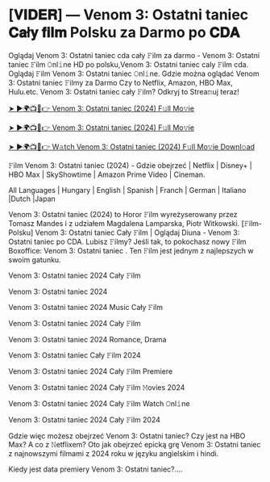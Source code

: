 <h1> [𝐕𝐈𝐃𝐄𝐑] — Venom 3: Ostatni taniec 𝐂𝐚ł𝐲 𝐟𝐢𝐥𝐦 Polsku za Darmo po 𝐂𝐃𝐀 </h1>

Oglądaj Venom 3: Ostatni taniec cda cały 𝙵ilm za darmo - Venom 3: Ostatni taniec 𝙵ilm 𝙾nl𝚒ne HD po polsku,Venom 3: Ostatni taniec caly 𝙵ilm cda. Oglądaj 𝙵ilm Venom 3: Ostatni taniec 𝙾nl𝚒ne. Gdzie można oglądać Venom 3: Ostatni taniec 𝙵ilmy za Darmo Czy to Netflix, Amazon, HBO Max, Hulu.etc. Venom 3: Ostatni taniec cały 𝙵ilm? Odkryj to Strea𝚖uj teraz!


<a href="https://love-4k.com/pl/movie/912649/venom-the-last-dance-gitcodepl"> ➤ ►🌍📺📱👉 Venom 3: Ostatni taniec (2024) F𝚞ll Mo𝚟ie </a>


<a href="https://love-4k.com/pl/movie/912649/venom-the-last-dance-gitcodepl"> ➤ ►🌍📺📱👉 Venom 3: Ostatni taniec (2024) F𝚞ll Mo𝚟ie </a>


<a href="https://love-4k.com/pl/movie/912649/venom-the-last-dance-gitcodepl"> ➤ ►🌍📺📱👉 W𝚊tch Venom 3: Ostatni taniec (2024) F𝚞ll Mo𝚟ie Downl𝚘ad </a>

𝙵ilm Venom 3: Ostatni taniec (2024) - Gdzie obejrzeć | Netflix | Disney+ | HBO Max | SkyShowtime | Amazon Prime Video | Cineman.

All Languages | Hungary | English | Spanish | Franch | German | Italiano |Dutch |Japan

Venom 3: Ostatni taniec (2024) to Horor 𝙵ilm wyreżyserowany przez Tomasz Mandes i z udziałem Magdalena Lamparska, Piotr Witkowski. [𝙵ilm-Polsku] Venom 3: Ostatni taniec Cały 𝙵ilm | Oglądaj Diuna - Venom 3: Ostatni taniec po CDA. Lubisz 𝙵ilmy? Jeśli tak, to pokochasz nowy 𝙵ilm Boxoffice: Venom 3: Ostatni taniec . Ten 𝙵ilm jest jednym z najlepszych w swoim gatunku.

Venom 3: Ostatni taniec 2024 Cały 𝙵ilm

Venom 3: Ostatni taniec 2024

Venom 3: Ostatni taniec 2024 Music Cały 𝙵ilm

Venom 3: Ostatni taniec 2024 Cały 𝙵ilm

Venom 3: Ostatni taniec 2024 Romance, Drama

Venom 3: Ostatni taniec Cały 𝙵ilm 2024

Venom 3: Ostatni taniec 2024 Cały 𝙵ilm Premiere

Venom 3: Ostatni taniec 2024 Cały 𝙵ilm 𝙼ovies 2024

Venom 3: Ostatni taniec 2024 Cały 𝙵ilm Watch 𝙾nl𝚒ne

Venom 3: Ostatni taniec 2024 Cały 𝙵ilm 2024

Gdzie więc możesz obejrzeć Venom 3: Ostatni taniec? Czy jest na HBO Max? A co z 𝙽etflixem? Oto jak obejrzeć epicką grę Venom 3: Ostatni taniec z najnowszymi filmami z 2024 roku w języku angielskim i hindi.

Kiedy jest data premiery Venom 3: Ostatni taniec?....
